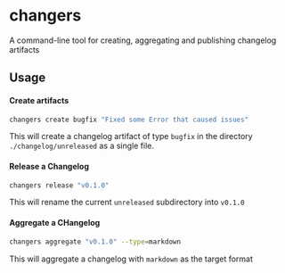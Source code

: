 # changers

A command-line tool for creating, aggregating and publishing changelog artifacts

## Usage

#### Create artifacts

```sh
changers create bugfix "Fixed some Error that caused issues"
```

This will create a changelog artifact of type `bugfix` in the directory `./changelog/unreleased` as a single file.

#### Release a Changelog

```sh
changers release "v0.1.0"
```

This will rename the current `unreleased` subdirectory into `v0.1.0`

#### Aggregate a CHangelog

```sh
changers aggregate "v0.1.0" --type=markdown
```

This will aggregate a changelog with `markdown` as the target format
